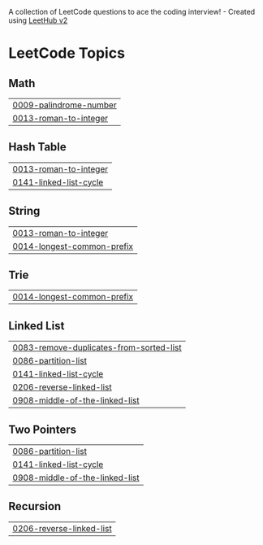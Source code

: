A collection of LeetCode questions to ace the coding interview! - Created using [LeetHub v2](https://github.com/arunbhardwaj/LeetHub-2.0)
<!---LeetCode Topics Start-->
# LeetCode Topics
## Math
|  |
| ------- |
| [0009-palindrome-number](https://github.com/saumitravilankar/LeetCode/tree/master/0009-palindrome-number) |
| [0013-roman-to-integer](https://github.com/saumitravilankar/LeetCode/tree/master/0013-roman-to-integer) |
## Hash Table
|  |
| ------- |
| [0013-roman-to-integer](https://github.com/saumitravilankar/LeetCode/tree/master/0013-roman-to-integer) |
| [0141-linked-list-cycle](https://github.com/saumitravilankar/LeetCode/tree/master/0141-linked-list-cycle) |
## String
|  |
| ------- |
| [0013-roman-to-integer](https://github.com/saumitravilankar/LeetCode/tree/master/0013-roman-to-integer) |
| [0014-longest-common-prefix](https://github.com/saumitravilankar/LeetCode/tree/master/0014-longest-common-prefix) |
## Trie
|  |
| ------- |
| [0014-longest-common-prefix](https://github.com/saumitravilankar/LeetCode/tree/master/0014-longest-common-prefix) |
## Linked List
|  |
| ------- |
| [0083-remove-duplicates-from-sorted-list](https://github.com/saumitravilankar/LeetCode/tree/master/0083-remove-duplicates-from-sorted-list) |
| [0086-partition-list](https://github.com/saumitravilankar/LeetCode/tree/master/0086-partition-list) |
| [0141-linked-list-cycle](https://github.com/saumitravilankar/LeetCode/tree/master/0141-linked-list-cycle) |
| [0206-reverse-linked-list](https://github.com/saumitravilankar/LeetCode/tree/master/0206-reverse-linked-list) |
| [0908-middle-of-the-linked-list](https://github.com/saumitravilankar/LeetCode/tree/master/0908-middle-of-the-linked-list) |
## Two Pointers
|  |
| ------- |
| [0086-partition-list](https://github.com/saumitravilankar/LeetCode/tree/master/0086-partition-list) |
| [0141-linked-list-cycle](https://github.com/saumitravilankar/LeetCode/tree/master/0141-linked-list-cycle) |
| [0908-middle-of-the-linked-list](https://github.com/saumitravilankar/LeetCode/tree/master/0908-middle-of-the-linked-list) |
## Recursion
|  |
| ------- |
| [0206-reverse-linked-list](https://github.com/saumitravilankar/LeetCode/tree/master/0206-reverse-linked-list) |
<!---LeetCode Topics End-->